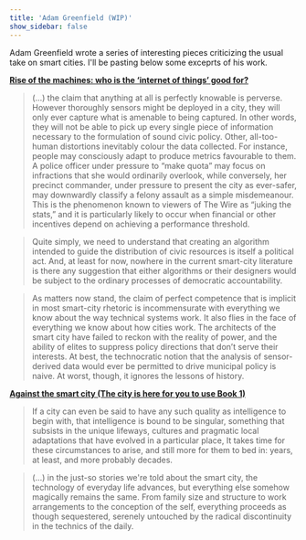 ```yaml
---
title: 'Adam Greenfield (WIP)'
show_sidebar: false
---
```


Adam Greenfield wrote a series of interesting pieces criticizing the usual take on smart cities. I'll be pasting below some exceprts of his work.

**[Rise of the machines: who is the ‘internet of things’ good for? ](https://www.theguardian.com/technology/2017/jun/06/internet-of-things-smart-home-smart-city)**

> (...) the claim that anything at all is perfectly knowable is perverse. However thoroughly sensors might be deployed in a city, they will only ever capture what is amenable to being captured. In other words, they will not be able to pick up every single piece of information necessary to the formulation of sound civic policy.
> Other, all-too-human distortions inevitably colour the data collected. For instance, people may consciously adapt to produce metrics favourable to them. A police officer under pressure to “make quota” may focus on infractions that she would ordinarily overlook, while conversely, her precinct commander, under pressure to present the city as ever-safer, may downwardly classify a felony assault as a simple misdemeanour. This is the phenomenon known to viewers of The Wire as “juking the stats,” and it is particularly likely to occur when financial or other incentives depend on achieving a performance threshold.

> Quite simply, we need to understand that creating an algorithm intended to guide the distribution of civic resources is itself a political act. And, at least for now, nowhere in the current smart-city literature is there any suggestion that either algorithms or their designers would be subject to the ordinary processes of democratic accountability.

> As matters now stand, the claim of perfect competence that is implicit in most smart-city rhetoric is incommensurate with everything we know about the way technical systems work. It also flies in the face of everything we know about how cities work. The architects of the smart city have failed to reckon with the reality of power, and the ability of elites to suppress policy directions that don’t serve their interests. At best, the technocratic notion that the analysis of sensor-derived data would ever be permitted to drive municipal policy is naive. At worst, though, it ignores the lessons of history.

**[Against the smart city (The city is here for you to use Book 1)](https://www.amazon.co.uk/Against-smart-city-The-here-ebook/dp/B00FHQ5DBS)**

> If a city can even be said to have any such quality as intelligence to begin with, that intelligence is bound to be singular, something that subsists in the unique lifeways, cultures and pragmatic local adaptations that have evolved in a particular place, It takes time for these circumstances to arise, and still more for them to bed in: years, at least, and more probably decades.

> (...) in the just-so stories we're told about the smart city, the technology of everyday life advances, but everything else somehow magically remains the same. From family size and structure to work arrangements to the conception of the self, everything proceeds as though sequestered, serenely untouched by the radical discontinuity in the technics of the daily.


